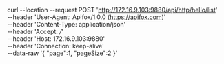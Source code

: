 curl --location --request POST 'http://172.16.9.103:9880/api/http/hello/list' \
--header 'User-Agent: Apifox/1.0.0 (https://apifox.com)' \
--header 'Content-Type: application/json' \
--header 'Accept: */*' \
--header 'Host: 172.16.9.103:9880' \
--header 'Connection: keep-alive' \
--data-raw '{
"page":1,
"pageSize":2
}'


